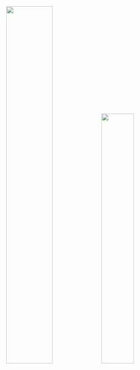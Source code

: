 <div align="center">
<a href="https://git.io/streak-stats"><img src="https://streak-stats.demolab.com?user=BigLad23&theme=gruvbox_duo&hide_border=false&border_radius=0&date_format=M%20j%5B%2C%20Y%5D" width="49%"></a>
<a href="https://github.com/anuraghazra/github-readme-stats"><img src="https://github-readme-stats.vercel.app/api/top-langs/?username=BigLad23&hide=Shaderlab,HLSL,Hack,ASP.net%0A&langs_count=8&layout=compact&hide_border=false&theme=dark&bg_color=0d1117" width="41%"></a>
</div>
